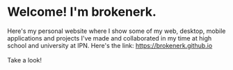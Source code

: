 # Welcome! I'm brokenerk.
Here's my personal website where I show some of my web, desktop, mobile applications and projects I've made and collaborated in my time at high school and university at IPN. Here's the link: https://brokenerk.github.io 
<br/><br/>
Take a look!
